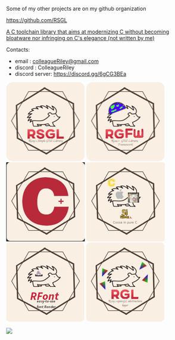 Some of my other projects are on my github organization 

https://github.com/RSGL

[A C toolchain library that aims at modernizing C without becoming bloatware nor infringing on C's elegance (not written by me)](https://github.com/EimaMei/sili-toolchain)

Contacts:

- email : colleagueRiley@gmail.com
- discord : ColleagueRiley
- discord server: https://discord.gg/6gCG3BEa

[![AltText](https://github.com/ColleagueRiley/ColleagueRiley/blob/main/rsgl.png?raw=true)](https://github.com/ColleagueRiley/RSGL)
[![AltText](https://github.com/ColleagueRiley/ColleagueRiley/blob/main/rgfw.png?raw=true)](https://github.com/ColleagueRiley/RGFW)
[![AltText](https://github.com/ColleagueRiley/ColleagueRiley/blob/main/cplus.png?raw=true)](https://github.com/ColleagueRiley/c-plus)
[![AltText](https://github.com/ColleagueRiley/ColleagueRiley/blob/main/silicon-h.png?raw=true)](https://github.com/eimamei/silicon)
[![AltText](https://github.com/ColleagueRiley/ColleagueRiley/blob/main/rfont.png?raw=true)](https://github.com/ColleagueRiley/RFont)
[![AltText](https://github.com/ColleagueRiley/ColleagueRiley/blob/main/rgl.png?raw=true)](https://github.com/ColleagueRiley/RGL)

![](https://komarev.com/ghpvc/?username=ColleagueRiley&style=flat-square)
